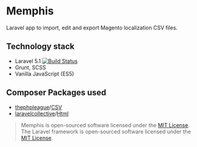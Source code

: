 # Memphis

Laravel app to import, edit and export Magento localization CSV files.

## Technology stack

* Laravel 5.1 [![Build Status](https://travis-ci.org/laravel/framework.svg)](https://travis-ci.org/laravel/framework)
* Grunt, SCSS
* Vanilla JavaScript (ES5)

## Composer Packages used

* [thephpleague](https://github.com/thephpleague)/[CSV](https://github.com/thephpleague/csv)
* [laravelcollective](https://github.com/laravelcollective)/[Html](https://github.com/laravelcollective/html)


> Memphis is open-sourced software licensed under the [MIT License](http://opensource.org/licenses/MIT).
> The Laravel framework is open-sourced software licensed under the [MIT License](http://opensource.org/licenses/MIT).